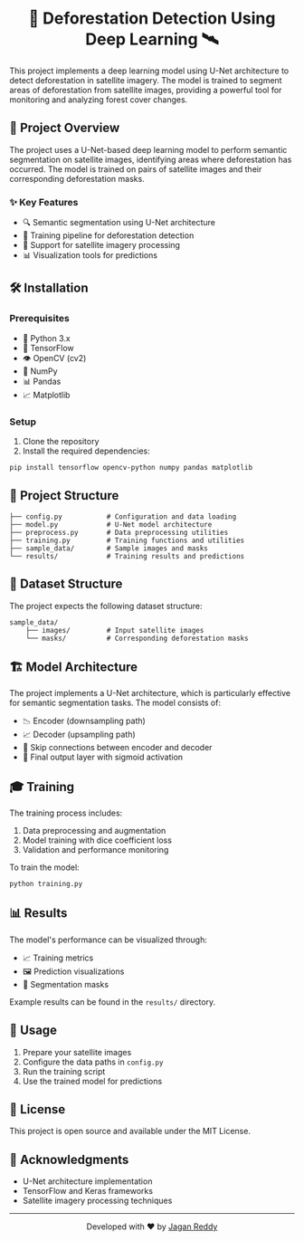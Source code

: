 <div align="center">

# 🌳 Deforestation Detection Using Deep Learning 🛰️

</div>

This project implements a deep learning model using U-Net architecture to detect deforestation in satellite imagery. The model is trained to segment areas of deforestation from satellite images, providing a powerful tool for monitoring and analyzing forest cover changes.

## 🎯 Project Overview

The project uses a U-Net-based deep learning model to perform semantic segmentation on satellite images, identifying areas where deforestation has occurred. The model is trained on pairs of satellite images and their corresponding deforestation masks.

### ✨ Key Features
- 🔍 Semantic segmentation using U-Net architecture
- 🚀 Training pipeline for deforestation detection
- 📡 Support for satellite imagery processing
- 📊 Visualization tools for predictions

## 🛠️ Installation

### Prerequisites
- 🐍 Python 3.x
- 🧠 TensorFlow
- 👁️ OpenCV (cv2)
- 🔢 NumPy
- 📊 Pandas
- 📈 Matplotlib

### Setup
1. Clone the repository
2. Install the required dependencies:
```bash
pip install tensorflow opencv-python numpy pandas matplotlib
```

## 📁 Project Structure

```
├── config.py           # Configuration and data loading
├── model.py            # U-Net model architecture
├── preprocess.py       # Data preprocessing utilities
├── training.py         # Training functions and utilities
├── sample_data/        # Sample images and masks
└── results/            # Training results and predictions
```

## 📂 Dataset Structure

The project expects the following dataset structure:
```
sample_data/
    ├── images/         # Input satellite images
    └── masks/          # Corresponding deforestation masks
```

## 🏗️ Model Architecture

The project implements a U-Net architecture, which is particularly effective for semantic segmentation tasks. The model consists of:
- 📉 Encoder (downsampling path)
- 📈 Decoder (upsampling path)
- 🔄 Skip connections between encoder and decoder
- 🎯 Final output layer with sigmoid activation

## 🎓 Training

The training process includes:
1. Data preprocessing and augmentation
2. Model training with dice coefficient loss
3. Validation and performance monitoring

To train the model:
```python
python training.py
```

## 📊 Results

The model's performance can be visualized through:
- 📈 Training metrics
- 🖼️ Prediction visualizations
- 🎯 Segmentation masks

Example results can be found in the `results/` directory.

## 🚀 Usage

1. Prepare your satellite images
2. Configure the data paths in `config.py`
3. Run the training script
4. Use the trained model for predictions

## 📜 License

This project is open source and available under the MIT License.

## 🙏 Acknowledgments

- U-Net architecture implementation
- TensorFlow and Keras frameworks
- Satellite imagery processing techniques

<div align="center">

---

Developed with ❤️ by [Jagan Reddy](mailto:Peravali810@gmail.com)

</div>